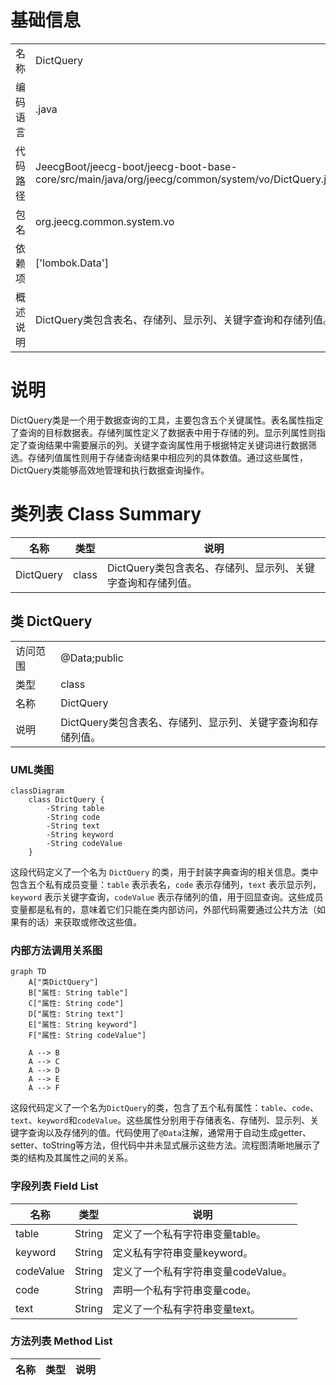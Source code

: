# 基础信息

|      |      |
|------|------|
| 名称 | DictQuery |
| 编码语言 | .java |
| 代码路径 | JeecgBoot/jeecg-boot/jeecg-boot-base-core/src/main/java/org/jeecg/common/system/vo/DictQuery.java |
| 包名 | org.jeecg.common.system.vo |
| 依赖项 | ['lombok.Data'] |
| 概述说明 | DictQuery类包含表名、存储列、显示列、关键字查询和存储列值。 |

# 说明

DictQuery类是一个用于数据查询的工具，主要包含五个关键属性。表名属性指定了查询的目标数据表。存储列属性定义了数据表中用于存储的列。显示列属性则指定了查询结果中需要展示的列。关键字查询属性用于根据特定关键词进行数据筛选。存储列值属性则用于存储查询结果中相应列的具体数值。通过这些属性，DictQuery类能够高效地管理和执行数据查询操作。

# 类列表 Class Summary

| 名称   | 类型  | 说明 |
|-------|------|-------------|
| DictQuery | class | DictQuery类包含表名、存储列、显示列、关键字查询和存储列值。 |



## 类 DictQuery

|      |      |
|------|------|
| 访问范围 | @Data;public |
| 类型 | class |
| 名称 | DictQuery |
| 说明 | DictQuery类包含表名、存储列、显示列、关键字查询和存储列值。 |


### UML类图

```mermaid
classDiagram
    class DictQuery {
        -String table
        -String code
        -String text
        -String keyword
        -String codeValue
    }
```

这段代码定义了一个名为 `DictQuery` 的类，用于封装字典查询的相关信息。类中包含五个私有成员变量：`table` 表示表名，`code` 表示存储列，`text` 表示显示列，`keyword` 表示关键字查询，`codeValue` 表示存储列的值，用于回显查询。这些成员变量都是私有的，意味着它们只能在类内部访问，外部代码需要通过公共方法（如果有的话）来获取或修改这些值。


### 内部方法调用关系图

```mermaid
graph TD
    A["类DictQuery"]
    B["属性: String table"]
    C["属性: String code"]
    D["属性: String text"]
    E["属性: String keyword"]
    F["属性: String codeValue"]

    A --> B
    A --> C
    A --> D
    A --> E
    A --> F
```

这段代码定义了一个名为`DictQuery`的类，包含了五个私有属性：`table`、`code`、`text`、`keyword`和`codeValue`。这些属性分别用于存储表名、存储列、显示列、关键字查询以及存储列的值。代码使用了`@Data`注解，通常用于自动生成getter、setter、toString等方法，但代码中并未显式展示这些方法。流程图清晰地展示了类的结构及其属性之间的关系。

### 字段列表 Field List

| 名称  | 类型  | 说明 |
|-------|-------|------|
| table | String | 定义了一个私有字符串变量table。 |
| keyword | String | 定义私有字符串变量keyword。 |
| codeValue | String | 定义了一个私有字符串变量codeValue。 |
| code | String | 声明一个私有字符串变量code。 |
| text | String | 定义了一个私有字符串变量text。 |

### 方法列表 Method List

| 名称  | 类型  | 说明 |
|-------|-------|------|




